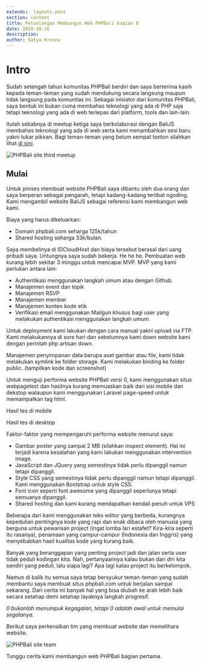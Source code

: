 ```yaml
---
extends: _layouts.post
section: content
title: Petualangan Membangun Web PHPBali bagian 0
date: 2018-10-26
description: 
author: Satya Kresna
---
```


# Intro
Sudah setengah tahun komunitas PHPBali berdiri dan saya berterima kasih kepada teman-teman yang sudah mendukung secara langsung maupun tidak langsung pada komunitas ini. Sebagai inisiator dari komunitas PHPBali, saya bentuk ini bukan cuma membahas teknologi yang ada di PHP saja tetapi teknologi yang ada di web terlepas dari platform, tools dan lain-lain.

Itulah sebabnya di meetup ketiga saya berkolaborasi dengan BaliJS membahas teknologi yang ada di web serta kami menambahkan sesi baru yakni tukar pikiran. Bagi teman-teman yang belum sempat tonton silahkan lihat [di sini](https://www.facebook.com/pg/balihypertext/videos/).

<img src="../../assets/images/phpbali-site-third-meetup.png" alt="PHPBali site third meetup">

## Mulai

Untuk proses membuat website PHPBali saya dibantu oleh dua orang dan saya berperan sebagai pengarah, tetapi kadang-kadang terlibat ngoding. Kami mengambil website BaliJS sebagai referensi kami membangun web kami.

Biaya yang harus dikeluarkan: 
- Domain phpbali.com seharga 125k/tahun
- Shared hosting seharga 33k/bulan.

Saya membelinya di IDCloudHost dan biaya tersebut berasal dari uang pribadi saya. Untungnya saya sudah bekerja. He he he. Pembuatan web kurang lebih sekitar 3 minggu untuk mencapai MVP. MVP yang kami perlukan antara lain:

- Authentikasi menggunakan langkah umum atau dengan Github.
- Manajemen event dan topik
- Manajemen RSVP
- Manajemen member
- Manajemen konten kode etik
- Verifikasi email menggunakan Mailgun khusus bagi user yang melakukan authentikasi menggunakan langkah umum.

Untuk deployment kami lakukan dengan cara manual yakni upload via FTP. Kami melakukannya di sore hari dan sebelumnya kami down website kami dengan perintah php artisan down.

Manajemen penyimpanan data berupa aset gambar atau file, kami tidak melakukan symlink ke folder storage. Kami melakukan binding ke folder public. (tampilkan kode dan screenshot)

Untuk menguji performa website PHPBali versi 0, kami menggunakan situs webpagetest dan hasilnya kurang memuaskan baik dari sisi mobile dan dekstop walaupun kami menggunakan Laravel page-speed untuk memampatkan tag html.

Hasil tes di mobile

Hasil tes di desktop

Faktor-faktor yang mempengaruhi performa website menurut saya:
- Gambar poster yang sampai 2 MB (silahkan inspect element). Hal ini terjadi karena kesalahan yang kami lakukan menggunakan intervention image.
- JavaScript dan JQuery yang semestinya tidak perlu dipanggil namun tetapi dipanggil.
- Style CSS yang semestinya tidak perlu dipanggil namun tetapi dipanggil. Kami menggunakan Bootstrap untuk style CSS.
- Font icon seperti font awesome yang dipanggil seperlunya tetapi semuanya dipanggil.
- Shared hosting dan kami kurang mendapatkan kendali penuh untuk VPS

Beberapa dari kami menggunakan teks editor yang berbeda, kurangnya kepedulian pentingnya kode yang rapi dan enak dibaca oleh manusia yang berguna untuk pewarisan project (ingat lomba lari estafet? Kira-kira seperti itu rasanya), penamaan yang campur-campur (Indonesia dan Inggris) yang menyebabkan hasil kualitas kode yang kurang baik.

Banyak yang beranggapan yang penting project jadi dan jalan serta user tidak peduli kodingan kita. Nah, pertanyaannya kalau bukan dari diri kita sendiri yang peduli, lalu siapa lagi? Apa lagi kalau project itu berkelompok.

Namun di balik itu semua saya tetap bersyukur teman-teman yang sudah membantu saya membuat situs phpbali.com untuk berjalan sampai sekarang. Dari cerita ini banyak hal yang bisa diubah ke arah lebih baik secara setahap demi setahap layaknya langkah progresif.

*0 bukanlah menumpuk kegagalan, tetapi 0 adalah awal untuk memulai segalanya.*

Berikut saya perkenalkan tim yang membuat website dan memelihara website.

<img src="../../assets/images/phpbali-site-team.png" alt="PHPBali site team">

Tunggu cerita kami membangun web PHPBali bagian pertama.